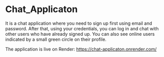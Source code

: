 # Chat_Applicaton

It is a chat application where you need to sign up first using email and password. After that, using your credentials, you can log in and chat with other users who have already signed up. You can also see online users indicated by a small green circle on their profile.

The application is live on Render: https://chat-applicaton.onrender.com/
